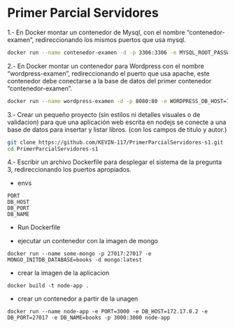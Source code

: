 # Primer Parcial Servidores

1.- En Docker montar un contenedor de Mysql, con el nombre “contenedor-examen”, redireccionando los mismos puertos que usa mysql.

```bash
docker run --name contenedor-examen -d -p 3306:3306 -e MYSQL_ROOT_PASSWORD=123 -e MYSQL_DATABASE=q1-app mysql
```

2.- En Docker montar un contenedor para Wordpress con el nombre “wordpress-examen”, redireccionando el puerto que usa apache, este contenedor debe conectarse a la base de datos del primer contenedor “contenedor-examen”.

```bash
docker run --name wordpress-examen -d -p 8080:80 -e WORDPRESS_DB_HOST=172.17.0.2 -e WORDPRESS_DB_USER=root -e WORDPRESS_DB_PASSWORD=123 -e WORDPRESS_DB_NAME=q1-app wordpress
```


3.- Crear un pequeño proyecto (sin estilos ni detalles visuales o de validacion) para que una aplicación web escrita en nodejs se conecte a una base de datos para insertar y listar libros. (con los campos de titulo y autor.) 

```bash
git clone https://github.com/KEVIN-117/PrimerParcialServidores-s1.git
cd PrimerParcialServidores-s1
```


4.- Escribir un archivo Dockerfile para desplegar el sistema de la pregunta 3, redireccionando los puertos apropiados.

- envs

```
PORT
DB_HOST
DB_PORT
DB_NAME
```

- Run Dockerfile

- ejecutar un contenedor con la imagen de mongo
```
docker run --name some-mongo -p 27017:27017 -e MONGO_INITDB_DATABASE=books -d mongo:latest
```

- crear la imagen de la aplicacion
```
docker build -t node-app .
```

- crear un contenedor a partir de la unagen

```
docker run --name node-app -e PORT=3000 -e DB_HOST=172.17.0.2 -e DB_PORT=27017 -e DB_NAME=books -p 3000:3000 node-app
```